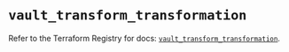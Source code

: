 # `vault_transform_transformation`

Refer to the Terraform Registry for docs: [`vault_transform_transformation`](https://registry.terraform.io/providers/hashicorp/vault/4.2.0/docs/resources/transform_transformation).
